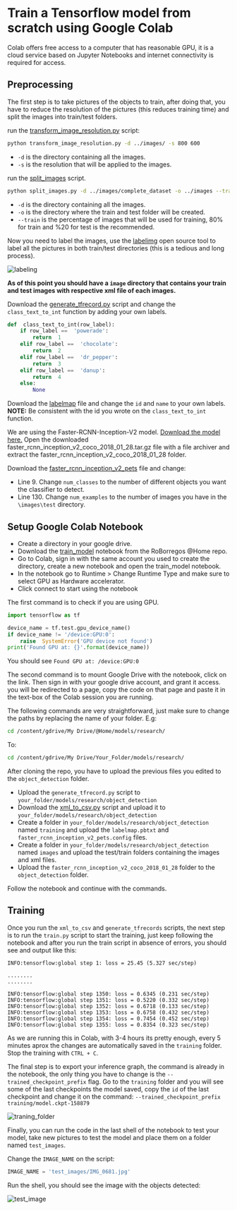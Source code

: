 # Train a Tensorflow model from scratch using Google Colab

Colab offers free access to a computer that has reasonable GPU, it is a cloud service based on Jupyter Notebooks and internet connectivity is required for access.

## Preprocessing

The first step is to take pictures of the objects to train, after doing that, you have to reduce the resolution of the pictures (this reduces training time) and split the images into train/test folders.

run the [transform_image_resolution.py](https://github.com/RoBorregos/Robocup-Home/tree/develop/object_detection/scripts/transform_image_resolution.py) script:
```bash
python transform_image_resolution.py -d ../images/ -s 800 600
```
- `-d` is the directory containing all the images.
- `-s` is the resolution that will be applied to the images.

run the [split_images](https://github.com/RoBorregos/Robocup-Home/tree/develop/object_detection/scripts/split_images.py) script.
```bash
python split_images.py -d ../images/complete_dataset -o ../images --train 80
```
- `-d` is the directory containing all the images.
- `-o` is the directory where the train and test folder will be created.
- `--train` is the percentage of images that will be used for training, 80% for train and %20 for test is the recommended. 

Now you need to label the images, use the [labelimg](https://github.com/tzutalin/labelImg) open source tool to label all the pictures in both train/test directories (this is a tedious and long process).

![labeling](https://github.com/RoBorregos/Robocup-Home/blob/object_detection/object_detection/images/readme_images/labeling.png)

**As of this point you should have a `image` directory that contains your train and test images with respective xml file of each images.**

Download the [generate_tfrecord.py](https://github.com/RoBorregos/Robocup-Home/tree/develop/object_detection/scripts/generate_tfrecord.py) script and change the `class_text_to_int` function by adding your own labels.
```python
def  class_text_to_int(row_label):
	if row_label ==  'powerade':
		return  1
	elif row_label ==  'chocolate':
		return  2
	elif row_label ==  'dr_pepper':
		return  3
	elif row_label ==  'danup':
		return  4
	else:
		None
```

Download the [labelmap](https://github.com/RoBorregos/Robocup-Home/blob/develop/object_detection/training/labelmap.pbtxt) file and change the `id` and `name` to your own labels. **NOTE:** Be consistent with the id you wrote on the `class_text_to_int` function.

We are using the Faster-RCNN-Inception-V2 model. [Download the model here.](http://download.tensorflow.org/models/object_detection/faster_rcnn_inception_v2_coco_2018_01_28.tar.gz) Open the downloaded faster_rcnn_inception_v2_coco_2018_01_28.tar.gz file with a file archiver and extract the faster_rcnn_inception_v2_coco_2018_01_28 folder.

Download the [faster_rcnn_inception_v2_pets](https://github.com/RoBorregos/Robocup-Home/blob/develop/object_detection/training/faster_rcnn_inception_v2_pets.config) file and change:

- Line 9. Change `num_classes` to the number of different objects you want the classifier to detect.
- Line 130. Change `num_examples` to the number of images you have in the `\images\test` directory.

## Setup Google Colab Notebook

* Create a directory in your google drive.
* Download the [train_model](https://github.com/RoBorregos/Robocup-Home/tree/develop/object_detection/train_model.ipynb) notebook from the RoBorregos @Home repo.
* Go to Colab, sign in with the same account you used to create the directory, create a new notebook and open the train_model notebook.
* In the notebook go to Runtime > Change Runtime Type and make sure to select GPU as Hardware accelerator.
* Click connect to start using the notebook

The first command is to check if you are using GPU.
```python
import tensorflow as tf

device_name = tf.test.gpu_device_name()
if device_name != '/device:GPU:0':
	raise  SystemError('GPU device not found')
print('Found GPU at: {}'.format(device_name))
```
You should see `Found GPU at: /device:GPU:0`

The second command is to mount Google Drive with the notebook, click on the link. Then sign in with your google drive account, and grant it access. you will be redirected to a page, copy the code on that page and paste it in the text-box of the Colab session you are running.

The following commands are very straightforward, just make sure to change the paths by replacing the name of your folder.
E.g:
```bash
cd /content/gdrive/My Drive/@Home/models/research/
```
To:
```bash
cd /content/gdrive/My Drive/Your_Folder/models/research/
```

After cloning the repo, you have to upload the previous files you edited to the `object_detection` folder.

- Upload the `generate_tfrecord.py` script to `your_folder/models/research/object_detection`
- Download the [xml_to_csv.py](https://github.com/RoBorregos/Robocup-Home/tree/develop/object_detection/scripts/xml_to_csv.py) script and upload it to `your_folder/models/research/object_detection`
- Create a folder in `your_folder/models/research/object_detection` named `training` and upload the `labelmap.pbtxt` and `faster_rcnn_inception_v2_pets.config` files.
- Create a folder in `your_folder/models/research/object_detection` named `images` and upload the test/train folders containing the images and xml files.
- Upload the `faster_rcnn_inception_v2_coco_2018_01_28` folder to the `object_detection` folder.

Follow the notebook and continue with the commands.

## Training 

Once you run the `xml_to_csv` and 	`generate_tfrecords` scripts, the next step is to run the `train.py` script to start the training, just keep following the notebook and after you run the train script in absence of errors, you should see and output like this:

```
INFO:tensorflow:global step 1: loss = 25.45 (5.327 sec/step)

........  
........

INFO:tensorflow:global step 1350: loss = 0.6345 (0.231 sec/step)  
INFO:tensorflow:global step 1351: loss = 0.5220 (0.332 sec/step)  
INFO:tensorflow:global step 1352: loss = 0.6718 (0.133 sec/step)  
INFO:tensorflow:global step 1353: loss = 0.6758 (0.432 sec/step)  
INFO:tensorflow:global step 1354: loss = 0.7454 (0.452 sec/step)  
INFO:tensorflow:global step 1355: loss = 0.8354 (0.323 sec/step)
```

As we are running this in Colab, with 3-4 hours its pretty enough, every 5 minutes aprox the changes are automatically saved in the `training` folder. Stop the training with `CTRL + C`.

The final step is to export your inference graph, the command is already in the notebook, the only thing you have to change is the `--trained_checkpoint_prefix` flag.  Go to the `training` folder and you will see some of the last checkpoints the model saved, copy the `id` of the last checkpoint and change it on the command:
`--trained_checkpoint_prefix training/model.ckpt-158879`

![traning_folder](https://github.com/RoBorregos/Robocup-Home/blob/object_detection/object_detection/images/readme_images/training_folder.png)

Finally, you can run the code in the last shell of the notebook to test your model, take new pictures to test the model and place them on a folder named `test_images`.

Change the `IMAGE_NAME` on the script:
```python
IMAGE_NAME = 'test_images/IMG_0681.jpg'
```

Run the shell, you should see the image with the objects detected:

![test_image](https://github.com/RoBorregos/Robocup-Home/blob/object_detection/object_detection/images/readme_images/test_image.png)
